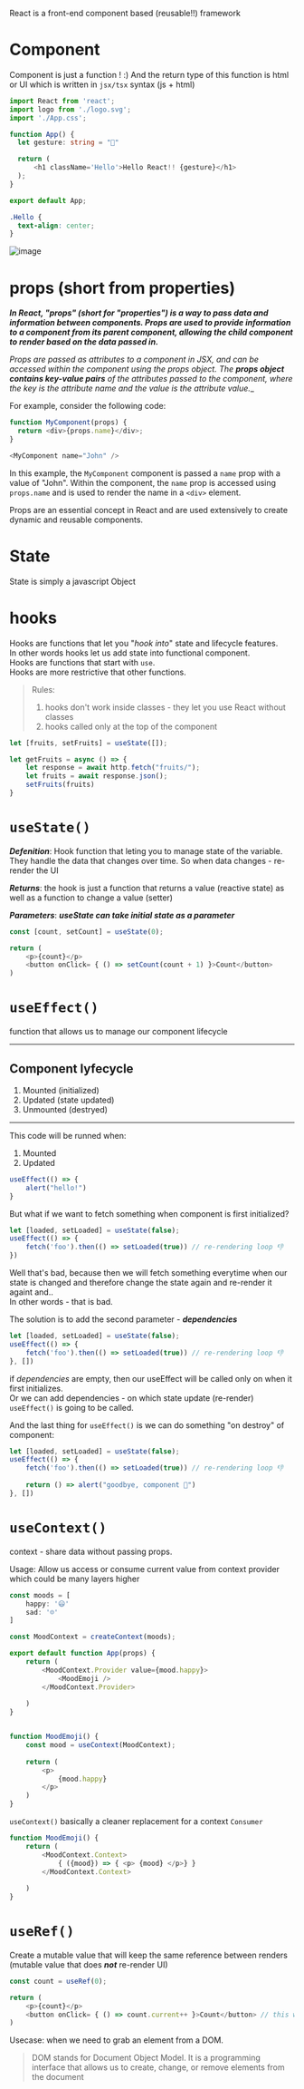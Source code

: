 React is a front-end component based (reusable!!) framework  

# Component

Component is just a function ! :)
And the return type of this function is html or UI which is written in `jsx/tsx` syntax (js + html)

```typescript
import React from 'react';
import logo from './logo.svg';
import './App.css';

function App() {
  let gesture: string = "🤟"

  return (
      <h1 className='Hello'>Hello React!! {gesture}</h1>
  );
}

export default App;
```

```css
.Hello {
  text-align: center;
}
```
![image](https://user-images.githubusercontent.com/63263301/228927180-56e22d27-6364-4e0f-b27c-e9f93ee13bf8.png)


# props (short from properties)
**_In React, "props" (short for "properties") is a way to pass data and information between components. Props are used to provide information to a component from its parent component, allowing the child component to render based on the data passed in._**

_Props are passed as attributes to a component in JSX, and can be accessed within the component using the props object. The **props object contains key-value pairs** of the attributes passed to the component, where the key is the attribute name and the value is the attribute value.__

For example, consider the following code:

```js
function MyComponent(props) {
  return <div>{props.name}</div>;
}

<MyComponent name="John" />
```

In this example, the `MyComponent` component is passed a `name` prop with a value of "John". Within the component, the `name` prop is accessed using `props.name` and is used to render the name in a `<div>` element.

Props are an essential concept in React and are used extensively to create dynamic and reusable components.

# State
State is simply a javascript Object

# hooks
Hooks are functions that let you "_hook into_" state and lifecycle features.  
In other words hooks let us add state into functional component.  
Hooks are functions that start with `use`.  
Hooks are more restrictive that other functions.  

> Rules: 
> 1. hooks don't work inside classes - they let you use React without classes
> 2. hooks called only at the top of the component

```ts
let [fruits, setFruits] = useState([]);

let getFruits = async () => {
    let response = await http.fetch("fruits/");
    let fruits = await response.json();
    setFruits(fruits)
}
```

# `useState()`

_**Defenition**_: Hook function that leting you to manage state of the variable. They handle the data that changes over time. So when data changes - re-render the UI

**_Returns_**: the hook is just a function that returns a value (reactive state) as well as a function to change a value (setter)

**_Parameters_**: _**useState can take initial state as a parameter**_

```js
const [count, setCount] = useState(0);

return (
    <p>{count}</p>
    <button onClick= { () => setCount(count + 1) }>Count</button>
)

```

# `useEffect()`
function that allows us to manage our component lifecycle

---

## Component lyfecycle
1. Mounted (initialized)
2. Updated (state updated)
3. Unmounted (destryed)

---

This code will be runned when:
1. Mounted
2. Updated
```ts
useEffect(() => {
    alert("hello!")
}
```

But what if we want to fetch something when component is first initialized?  
```ts
let [loaded, setLoaded] = useState(false);
useEffect(() => {
    fetch('foo').then(() => setLoaded(true)) // re-rendering loop 👎
})
```
Well that's bad, because then we will fetch something everytime when our state is changed and therefore change the state again and re-render it againt and..  
In other words - that is bad.  

The solution is to add the second parameter - **_dependencies_**
```ts
let [loaded, setLoaded] = useState(false);
useEffect(() => {
    fetch('foo').then(() => setLoaded(true)) // re-rendering loop 👎
}, [])
```
if _dependencies_ are empty, then our useEffect will be called only on when it first initializes.  
Or we can add dependencies - on which state update (re-render) `useEffect()` is going to be called.  

And the last thing for `useEffect()` is we can do something "on destroy" of component:
```ts
let [loaded, setLoaded] = useState(false);
useEffect(() => {
    fetch('foo').then(() => setLoaded(true)) // re-rendering loop 👎
    
    return () => alert("goodbye, component 👋")
}, [])
```

# `useContext()`
context - share data without passing props.  

Usage: Allow us access or consume current value from context provider which could be many layers higher
```ts
const moods = [
    happy: '😃'
    sad: '☹️'
]

const MoodContext = createContext(moods);

export default function App(props) {
    return (
        <MoodContext.Provider value={mood.happy}>
            <MoodEmoji />
        </MoodContext.Provider>
            
    )
}


function MoodEmoji() {
    const mood = useContext(MoodContext);
    
    return (
        <p>
            {mood.happy}
        </p>
    )
}

```
`useContext()` basically a cleaner replacement for a context `Consumer`

```ts
function MoodEmoji() {
    return (
        <MoodContext.Context>
            { ({mood}) => { <p> {mood} </p>} }
        </MoodContext.Context>
            
    )
}
```


# `useRef()`
Create a mutable value that will keep the same reference between renders (mutable value that does **_not_** re-render UI)

```js
const count = useRef(0);

return (
    <p>{count}</p>
    <button onClick= { () => count.current++ }>Count</button> // this will not change a UI !!
)

```
Usecase: when we need to grab an element from a DOM.  
> DOM stands for Document Object Model. It is a programming interface that allows us to create, change, or remove elements from the document
